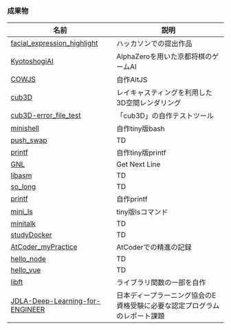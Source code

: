 ### 成果物

| 名前 | 説明 |
| ---- | ---- |
| [facial_expression_highlight](https://github.com/king-of-hackathon/facial_expression_highlight) | ハッカソンでの提出作品 |
| [KyotoshogiAI](https://github.com/RIshimoto/KyotoshogiAI) | AlphaZeroを用いた京都将棋のゲームAI |
| [COWJS](https://github.com/RIshimoto/COWJS) | 自作AltJS |
| [cub3D](https://github.com/RIshimoto/cub3D) | レイキャスティングを利用した3D空間レンダリング |
| [cub3D-error_file_test](https://github.com/RIshimoto/cub3D-error_file_test) | 「cub3D」の自作テストツール |
| [minishell](https://github.com/RIshimoto/minishell) |  自作tiny版bash | 
| [push_swap](https://github.com/RIshimoto/push_swap) | TD |
| [printf](https://github.com/RIshimoto/printf) | 自作tiny版printf |
| [GNL](https://github.com/RIshimoto/GNL) | Get Next Line |
| [libasm](https://github.com/RIshimoto/libasm) | TD |
| [so_long](https://github.com/RIshimoto/so_long) | TD |
| [printf](https://github.com/RIshimoto/printf) | 自作printf |
| [mini_ls](https://github.com/RIshimoto/mini_ls) | tiny版lsコマンド |
| [minitalk](https://github.com/RIshimoto/minitalk) | TD |
| [studyDocker](https://github.com/RIshimoto/StudyDocker) | TD |
| [AtCoder_myPractice](https://github.com/RIshimoto/AtCoder_myPractice) | AtCoderでの精進の記録 |
| [hello_node](https://github.com/RIshimoto/hello_node) | TD |
| [hello_vue](https://github.com/RIshimoto/hello_vue) | TD |
| [libft](https://github.com/RIshimoto/libft) | ライブラリ関数の一部を自作 |
| [JDLA-Deep-Learning-for-ENGINEER](https://github.com/RIshimoto/JDLA-Deep-Learning-for-ENGINEER) | 日本ディープラーニング協会のE資格受験に必要な認定プログラムのレポート課題 |

